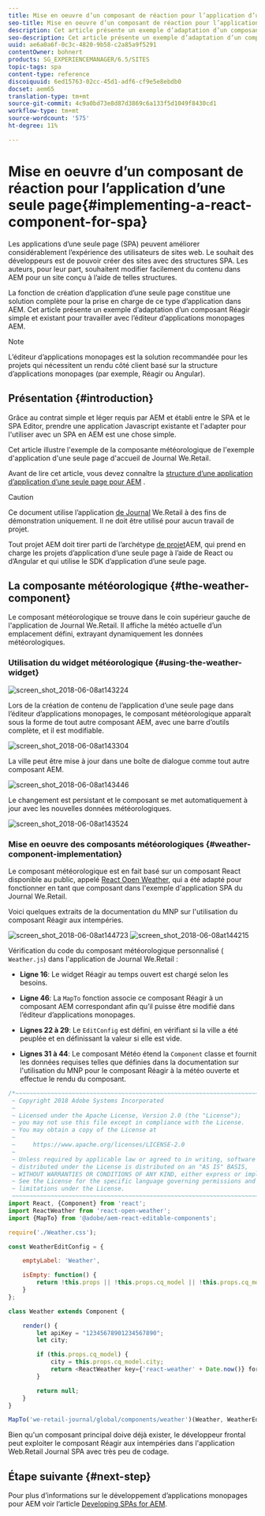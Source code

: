 ```yaml
---
title: Mise en oeuvre d’un composant de réaction pour l’application d’une seule page
seo-title: Mise en oeuvre d’un composant de réaction pour l’application d’une seule page
description: Cet article présente un exemple d’adaptation d’un composant Réagir simple et existant pour travailler avec l’éditeur d’applications monopages AEM.
seo-description: Cet article présente un exemple d’adaptation d’un composant Réagir simple et existant pour travailler avec l’éditeur d’applications monopages AEM.
uuid: ae6a0a6f-0c3c-4820-9b58-c2a85a9f5291
contentOwner: bohnert
products: SG_EXPERIENCEMANAGER/6.5/SITES
topic-tags: spa
content-type: reference
discoiquuid: 6ed15763-02cc-45d1-adf6-cf9e5e8ebdb0
docset: aem65
translation-type: tm+mt
source-git-commit: 4c9a0bd73e8d87d3869c6a133f5d1049f8430cd1
workflow-type: tm+mt
source-wordcount: '575'
ht-degree: 11%

---
```



# Mise en oeuvre d’un composant de réaction pour l’application d’une seule page{#implementing-a-react-component-for-spa}

Les applications d’une seule page (SPA) peuvent améliorer considérablement l’expérience des utilisateurs de sites web. Le souhait des développeurs est de pouvoir créer des sites avec des structures SPA. Les auteurs, pour leur part, souhaitent modifier facilement du contenu dans AEM pour un site conçu à l’aide de telles structures.

La fonction de création d’application d’une seule page constitue une solution complète pour la prise en charge de ce type d’application dans AEM. Cet article présente un exemple d’adaptation d’un composant Réagir simple et existant pour travailler avec l’éditeur d’applications monopages AEM.

>[!NOTE]
>
>L’éditeur d’applications monopages est la solution recommandée pour les projets qui nécessitent un rendu côté client basé sur la structure d’applications monopages (par exemple, Réagir ou Angular).

## Présentation {#introduction}

Grâce au contrat simple et léger requis par AEM et établi entre le SPA et le SPA Editor, prendre une application Javascript existante et l&#39;adapter pour l&#39;utiliser avec un SPA en AEM est une chose simple.

Cet article illustre l&#39;exemple de la composante météorologique de l&#39;exemple d&#39;application d&#39;une seule page d&#39;accueil de Journal We.Retail.

Avant de lire cet article, vous devez connaître la [structure d’une application d’application d’une seule page pour AEM](/help/sites-developing/spa-getting-started-react.md) .

>[!CAUTION]
>Ce document utilise l’application [de Journal](https://github.com/Adobe-Marketing-Cloud/aem-sample-we-retail-journal) We.Retail à des fins de démonstration uniquement. Il ne doit être utilisé pour aucun travail de projet.
>
>Tout projet AEM doit tirer parti de l’archétype [de projet](https://docs.adobe.com/content/help/en/experience-manager-core-components/using/developing/archetype/overview.html)AEM, qui prend en charge les projets d’application d’une seule page à l’aide de React ou d’Angular et qui utilise le SDK d’application d’une seule page.

## La composante météorologique {#the-weather-component}

Le composant météorologique se trouve dans le coin supérieur gauche de l&#39;application de Journal We.Retail. Il affiche la météo actuelle d’un emplacement défini, extrayant dynamiquement les données météorologiques.

### Utilisation du widget météorologique {#using-the-weather-widget}

![screen_shot_2018-06-08at143224](assets/screen_shot_2018-06-08at143224.png)

Lors de la création de contenu de l’application d’une seule page dans l’éditeur d’applications monopages, le composant météorologique apparaît sous la forme de tout autre composant AEM, avec une barre d’outils complète, et il est modifiable.

![screen_shot_2018-06-08at143304](assets/screen_shot_2018-06-08at143304.png)

La ville peut être mise à jour dans une boîte de dialogue comme tout autre composant AEM.

![screen_shot_2018-06-08at143446](assets/screen_shot_2018-06-08at143446.png)

Le changement est persistant et le composant se met automatiquement à jour avec les nouvelles données météorologiques.

![screen_shot_2018-06-08at143524](assets/screen_shot_2018-06-08at143524.png)

### Mise en oeuvre des composants météorologiques {#weather-component-implementation}

Le composant météorologique est en fait basé sur un composant React disponible au public, appelé [React Open Weather](https://www.npmjs.com/package/react-open-weather), qui a été adapté pour fonctionner en tant que composant dans l&#39;exemple d&#39;application SPA du Journal We.Retail.

Voici quelques extraits de la documentation du MNP sur l&#39;utilisation du composant Réagir aux intempéries.

![screen_shot_2018-06-08at144723](assets/screen_shot_2018-06-08at144723.png) ![screen_shot_2018-06-08at144215](assets/screen_shot_2018-06-08at144215.png)

Vérification du code du composant météorologique personnalisé ( `Weather.js`) dans l&#39;application de Journal We.Retail :

* **Ligne 16**: Le widget Réagir au temps ouvert est chargé selon les besoins.
* **Ligne 46**: La `MapTo` fonction associe ce composant Réagir à un composant AEM correspondant afin qu’il puisse être modifié dans l’éditeur d’applications monopages.

* **Lignes 22 à 29**: Le `EditConfig` est défini, en vérifiant si la ville a été peuplée et en définissant la valeur si elle est vide.

* **Lignes 31 à 44**: Le composant Météo étend la `Component` classe et fournit les données requises telles que définies dans la documentation sur l&#39;utilisation du MNP pour le composant Réagir à la météo ouverte et effectue le rendu du composant.

```javascript
/*~~~~~~~~~~~~~~~~~~~~~~~~~~~~~~~~~~~~~~~~~~~~~~~~~~~~~~~~~~~~~~~~~~~~~~~~~~~~~~
 ~ Copyright 2018 Adobe Systems Incorporated
 ~
 ~ Licensed under the Apache License, Version 2.0 (the "License");
 ~ you may not use this file except in compliance with the License.
 ~ You may obtain a copy of the License at
 ~
 ~     https://www.apache.org/licenses/LICENSE-2.0
 ~
 ~ Unless required by applicable law or agreed to in writing, software
 ~ distributed under the License is distributed on an "AS IS" BASIS,
 ~ WITHOUT WARRANTIES OR CONDITIONS OF ANY KIND, either express or implied.
 ~ See the License for the specific language governing permissions and
 ~ limitations under the License.
 ~~~~~~~~~~~~~~~~~~~~~~~~~~~~~~~~~~~~~~~~~~~~~~~~~~~~~~~~~~~~~~~~~~~~~~~~~~~~~*/
import React, {Component} from 'react';
import ReactWeather from 'react-open-weather';
import {MapTo} from '@adobe/aem-react-editable-components';

require('./Weather.css');

const WeatherEditConfig = {

    emptyLabel: 'Weather',

    isEmpty: function() {
        return !this.props || !this.props.cq_model || !this.props.cq_model.city || this.props.cq_model.city.trim().length < 1;
    }
};

class Weather extends Component {

    render() {
        let apiKey = "12345678901234567890";
        let city;

        if (this.props.cq_model) {
            city = this.props.cq_model.city;
            return <ReactWeather key={'react-weather' + Date.now()} forecast="today" apikey={apiKey} type="city" city={city} />
        }

        return null;
    }
}

MapTo('we-retail-journal/global/components/weather')(Weather, WeatherEditConfig);
```

Bien qu&#39;un composant principal doive déjà exister, le développeur frontal peut exploiter le composant Réagir aux intempéries dans l&#39;application Web.Retail Journal SPA avec très peu de codage.

## Étape suivante {#next-step}

Pour plus d’informations sur le développement d’applications monopages pour AEM voir l’article [Developing SPAs for AEM](/help/sites-developing/spa-architecture.md).
